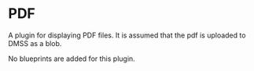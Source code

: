 # PDF

A plugin for displaying PDF files. It is assumed that the pdf is uploaded to DMSS as a blob.

No blueprints are added for this plugin.